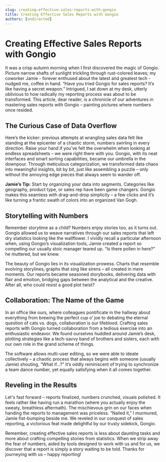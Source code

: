 ```yaml
---
slug: creating-effective-sales-reports-with-gongio
title: Creating Effective Sales Reports with Gongio
authors: [undirected]
---
```


# Creating Effective Sales Reports with Gongio

It was a crisp autumn morning when I first discovered the magic of Gongio. Picture narrow shafts of sunlight trickling through rust-colored leaves; my coworker Jamie - forever enthused about the latest and greatest tech - nudged me, coffee in hand. “Have you tried Gongio for sales reports? It’s like having a secret weapon.” Intrigued, I sat down at my desk, utterly oblivious to how radically my reporting process was about to be transformed. This article, dear reader, is a chronicle of our adventures in mastering sales reports with Gongio – painting pictures where numbers once resided.

## The Curious Case of Data Overflow

Here’s the kicker: previous attempts at wrangling sales data felt like standing at the epicenter of a chaotic storm, numbers swirling in every direction. Raise your hand if you’ve felt the overwhelm when looking at endless spreadsheets – we were right there with you. Gongio, with its neat interfaces and smart sorting capabilities, became our umbrella in the downpour. Through meticulous categorization, we transformed data chaos into meaningful insights, bit by bit, just like assembling a puzzle – only without the annoying edge pieces that always seem to wander off.

**Jamie’s Tip:** Start by organizing your data into segments. Categories like geography, product type, or sales rep have been game changers. Gongio makes this seamless with drag-and-drop simplicity – a few clicks and it’s like turning a frantic swath of colors into an organized Van Gogh.

## Storytelling with Numbers

Remember storytime as a child? Numbers enjoy stories too, as it turns out. Gongio allowed us to weave narratives through our sales reports that left dry statistics looking like the wallflower. I vividly recall a particular afternoon when, using Gongio’s visualization tools, Jamie created a report so compelling our usually stoic manager teared up. “Is there pollen in here?” he muttered, but we knew.

The beauty of Gongio lies in its visualization prowess. Charts that resemble evolving storylines, graphs that sing like sirens – all created in mere moments. Our reports became seasoned storybooks, delivering data with flair and emotion, bridging gaps between the analytical and the creative. After all, who could resist a good plot twist?

## Collaboration: The Name of the Game

In an office like ours, where colleagues pontificate in the hallway about everything from brewing the perfect cup o’ joe to debating the eternal question of cats vs. dogs, collaboration is our lifeblood. Crafting sales reports with Gongio turned collaboration from a tedious exercise into an enthusiastic endeavor. We found ourselves huddled around Jamie’s desk, plotting strategies like a tech-savvy band of brothers and sisters, each with our own role in the grand scheme of things.

The software allows multi-user editing, so we were able to ideate collectively – a chaotic process that always begins with someone (usually Jamie) shouting, “What if...?” It’s oddly reminiscent of trying to synchronize a team dance number, yet equally satisfying when it all comes together.

## Reveling in the Results

Let's fast forward – reports finalized, numbers crunched, visuals polished. It feels rather like having run a marathon (where you actually enjoy the sweaty, breathless aftermath). The mischievous grin on our faces when handing the reports to management was priceless. “Nailed it,” I murmured, Jamie fist-bumping beside me. We reveled in our conquest of sales reporting, a victorious feat made delightful by our trusty sidekick, Gongio.

Remember, creating effective sales reports is less about daunting tasks and more about crafting compelling stories from statistics. When we strip away the fear of numbers, aided by tools designed to work with us and for us, we discover that a report is simply a story waiting to be told. Thanks for journeying with us – happy reporting!